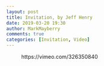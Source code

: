 ```yaml
---
layout: post
title: Invitation, by Jeff Henry
date: 2019-03-20 19:30
author: MarkMayberry
comments: true
categories: [Invitation, Video]
---
```

<!-- wp:core-embed/vimeo {"url":"https://vimeo.com/326350840","type":"video","providerNameSlug":"vimeo","className":"wp-embed-aspect-4-3 wp-has-aspect-ratio"} -->
<figure class="wp-block-embed-vimeo wp-block-embed is-type-video is-provider-vimeo wp-embed-aspect-4-3 wp-has-aspect-ratio"><div class="wp-block-embed__wrapper">
https://vimeo.com/326350840
</div></figure>
<!-- /wp:core-embed/vimeo -->
